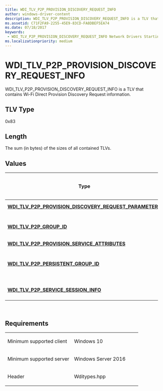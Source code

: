 ```yaml
---
title: WDI_TLV_P2P_PROVISION_DISCOVERY_REQUEST_INFO
author: windows-driver-content
description: WDI_TLV_P2P_PROVISION_DISCOVERY_REQUEST_INFO is a TLV that contains Wi-Fi Direct Provision Discovery Request information.
ms.assetid: C71F2FA9-2255-45E9-83CD-FA8DBEF5EA74
ms.date: 07/18/2017
keywords:
 - WDI_TLV_P2P_PROVISION_DISCOVERY_REQUEST_INFO Network Drivers Starting with Windows Vista
ms.localizationpriority: medium
---
```


# WDI\_TLV\_P2P\_PROVISION\_DISCOVERY\_REQUEST\_INFO


WDI\_TLV\_P2P\_PROVISION\_DISCOVERY\_REQUEST\_INFO is a TLV that contains Wi-Fi Direct Provision Discovery Request information.

## TLV Type


0x83

## Length


The sum (in bytes) of the sizes of all contained TLVs.

## Values


| Type                                                                                                                   | Multiple TLV instances allowed | Optional | Description                                                                                                                                                                                                                             |
|------------------------------------------------------------------------------------------------------------------------|--------------------------------|----------|-----------------------------------------------------------------------------------------------------------------------------------------------------------------------------------------------------------------------------------------|
| [**WDI\_TLV\_P2P\_PROVISION\_DISCOVERY\_REQUEST\_PARAMETERS**](wdi-tlv-p2p-provision-discovery-request-parameters.md) |                                |          | The Wi-Fi Direct Provision Discovery Request parameters.                                                                                                                                                                                |
| [**WDI\_TLV\_P2P\_GROUP\_ID**](wdi-tlv-p2p-group-id.md)                                                               |                                | X        | The Group ID for the target Wi-Fi Direct GO. The Group ID is optional. In the case of Wi-Fi Direct services, this is the Group ID for the local Wi-Fi Direct GO that the remote side should join.                                       |
| [**WDI\_TLV\_P2P\_PROVISION\_SERVICE\_ATTRIBUTES**](wdi-tlv-p2p-provision-service-attributes.md)                      |                                | X        | The Wi-Fi Direct Provision Service attributes.                                                                                                                                                                                          |
| [**WDI\_TLV\_P2P\_PERSISTENT\_GROUP\_ID**](wdi-tlv-p2p-persistent-group-id.md)                                        |                                | X        | The Group IP for the Persistent Group to be used for the connection. This field is valid if the Persistent Group flag in [**WDI\_TLV\_P2P\_PROVISION\_SERVICE\_ATTRIBUTES**](wdi-tlv-p2p-provision-service-attributes.md) is set to 1. |
| [**WDI\_TLV\_P2P\_SERVICE\_SESSION\_INFO**](wdi-tlv-p2p-service-session-info.md)                                      |                                | X        | Service Session information. This field is valid if [**WDI\_TLV\_P2P\_PROVISION\_SERVICE\_ATTRIBUTES**](wdi-tlv-p2p-provision-service-attributes.md) is present.                                                                       |

 

Requirements
------------

<table>
<colgroup>
<col width="50%" />
<col width="50%" />
</colgroup>
<tbody>
<tr class="odd">
<td><p>Minimum supported client</p></td>
<td><p>Windows 10</p></td>
</tr>
<tr class="even">
<td><p>Minimum supported server</p></td>
<td><p>Windows Server 2016</p></td>
</tr>
<tr class="odd">
<td><p>Header</p></td>
<td>Wditypes.hpp</td>
</tr>
</tbody>
</table>

 

 




